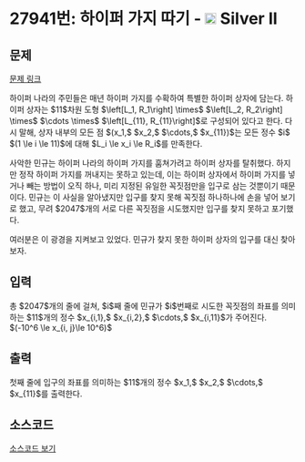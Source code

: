 # 27941번: 하이퍼 가지 따기 - <img src="https://static.solved.ac/tier_small/9.svg" style="height:20px" /> Silver II

<!-- performance -->

<!-- 문제 제출 후 깃허브에 푸시를 했을 때 제출한 코드의 성능이 입력될 공간입니다.-->

<!-- end -->

## 문제

[문제 링크](https://boj.kr/27941)

<p>하이퍼 나라의 주민들은 매년 하이퍼 가지를 수확하여 특별한 하이퍼 상자에 담는다. 하이퍼 상자는 $11$차원 도형 $\left[L_1, R_1\right] \times$ $\left[L_2, R_2\right] \times$ $\cdots \times$ $\left[L_{11}, R_{11}\right]$로 구성되어 있다고 한다. 다시 말해, 상자 내부의 모든 점 $(x_1,$ $x_2,$ $\cdots,$ $x_{11})$는 모든 정수 $i$ $(1 \le i \le 11)$에 대해 $L_i \le x_i \le R_i$를 만족한다.</p>

<p>사악한 민규는 하이퍼 나라의 하이퍼 가지를 훔쳐가려고 하이퍼 상자를 탈취했다. 하지만 정작 하이퍼 가지를 꺼내지는 못하고 있는데, 이는 하이퍼 상자에서 하이퍼 가지를 넣거나 빼는 방법이 오직 하나, 미리 지정된 유일한 꼭짓점만을 입구로 삼는 것뿐이기 때문이다. 민규는 이 사실을 알아냈지만 입구를 찾지 못해 꼭짓점 하나하나에 손을 넣어 보기로 했고, 무려 $2047$개의 서로 다른 꼭짓점을 시도했지만 입구를 찾지 못하고 포기했다.</p>

<p>여러분은 이 광경을 지켜보고 있었다. 민규가 찾지 못한 하이퍼 상자의 입구를 대신 찾아보자.</p>

## 입력

<p>총 $2047$개의 줄에 걸쳐, $i$째 줄에 민규가 $i$번째로 시도한 꼭짓점의 좌표를 의미하는 $11$개의 정수 $x_{i,1},$ $x_{i,2},$ $\cdots,$ $x_{i,11}$가 주어진다. $(-10^6 \le x_{i, j}\le 10^6)$</p>

## 출력

<p>첫째 줄에 입구의 좌표를 의미하는 $11$개의 정수 $x_1,$ $x_2,$ $\cdots,$ $x_{11}$를 출력한다.</p>

## 소스코드

[소스코드 보기](Main.java)